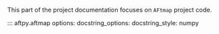 This part of the project documentation focuses on
`AFtmap` project code.

::: aftpy.aftmap
options:
      docstring_options:
        docstring_style: numpy